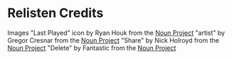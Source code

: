 #  Relisten Credits

Images
"Last Played" icon by Ryan Houk from the [Noun Project](http://thenounproject.com)
"artist" by Gregor Cresnar from the [Noun Project](http://thenounproject.com)
"Share" by Nick Holroyd from the [Noun Project](http://thenounproject.com)
"Delete" by Fantastic from the [Noun Project](http://thenounproject.com)
